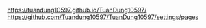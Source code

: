 https://tuandung10597.github.io/TuanDung10597/
https://github.com/Tuandung10597/TuanDung10597/settings/pages
